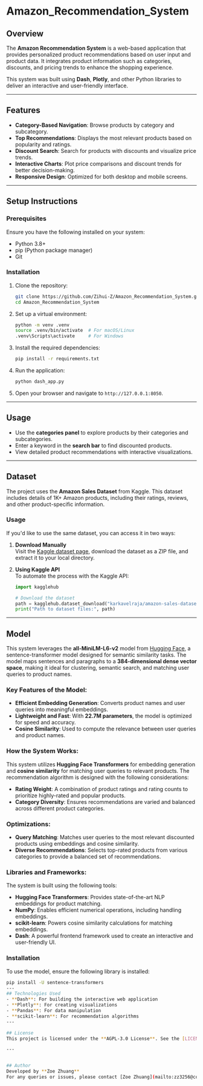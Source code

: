 # Amazon_Recommendation_System

## Overview
The **Amazon Recommendation System** is a web-based application that provides personalized product recommendations based on user input and product data. It integrates product information such as categories, discounts, and pricing trends to enhance the shopping experience.

This system was built using **Dash**, **Plotly**, and other Python libraries to deliver an interactive and user-friendly interface.

---

## Features
- **Category-Based Navigation**: Browse products by category and subcategory.
- **Top Recommendations**: Displays the most relevant products based on popularity and ratings.
- **Discount Search**: Search for products with discounts and visualize price trends.
- **Interactive Charts**: Plot price comparisons and discount trends for better decision-making.
- **Responsive Design**: Optimized for both desktop and mobile screens.

---

## Setup Instructions

### Prerequisites
Ensure you have the following installed on your system:
- Python 3.8+
- pip (Python package manager)
- Git

### Installation
1. Clone the repository:
    ```bash
    git clone https://github.com/Zihui-Z/Amazon_Recommendation_System.git
    cd Amazon_Recommendation_System
    ```

2. Set up a virtual environment:
    ```bash
    python -m venv .venv
    source .venv/bin/activate  # For macOS/Linux
    .venv\Scripts\activate     # For Windows
    ```

3. Install the required dependencies:
    ```bash
    pip install -r requirements.txt
    ```

4. Run the application:
    ```bash
    python dash_app.py
    ```

5. Open your browser and navigate to `http://127.0.0.1:8050`.

---

## Usage
- Use the **categories panel** to explore products by their categories and subcategories.
- Enter a keyword in the **search bar** to find discounted products.
- View detailed product recommendations with interactive visualizations.

---

## Dataset
The project uses the **Amazon Sales Dataset** from Kaggle. This dataset includes details of 1K+ Amazon products, including their ratings, reviews, and other product-specific information.

### Usage
If you'd like to use the same dataset, you can access it in two ways:

1. **Download Manually**  
   Visit the [Kaggle dataset page](https://www.kaggle.com/datasets/karkavelrajaj/amazon-sales-dataset/data), download the dataset as a ZIP file, and extract it to your local directory.

2. **Using Kaggle API**  
   To automate the process with the Kaggle API:
   ```python
   import kagglehub
   
   # Download the dataset
   path = kagglehub.dataset_download("karkavelraja/amazon-sales-dataset")
   print("Path to dataset files:", path)

---

## Model
This system leverages the **all-MiniLM-L6-v2** model from [Hugging Face](https://huggingface.co/sentence-transformers/all-MiniLM-L6-v2), a sentence-transformer model designed for semantic similarity tasks. The model maps sentences and paragraphs to a **384-dimensional dense vector space**, making it ideal for clustering, semantic search, and matching user queries to product names.

### Key Features of the Model:
- **Efficient Embedding Generation**: Converts product names and user queries into meaningful embeddings.
- **Lightweight and Fast**: With **22.7M parameters**, the model is optimized for speed and accuracy.
- **Cosine Similarity**: Used to compute the relevance between user queries and product names.

### How the System Works:
This system utilizes **Hugging Face Transformers** for embedding generation and **cosine similarity** for matching user queries to relevant products. The recommendation algorithm is designed with the following considerations:
- **Rating Weight**: A combination of product ratings and rating counts to prioritize highly-rated and popular products.
- **Category Diversity**: Ensures recommendations are varied and balanced across different product categories.

### Optimizations:
- **Query Matching**: Matches user queries to the most relevant discounted products using embeddings and cosine similarity.
- **Diverse Recommendations**: Selects top-rated products from various categories to provide a balanced set of recommendations.

### Libraries and Frameworks:
The system is built using the following tools:
- **Hugging Face Transformers**: Provides state-of-the-art NLP embeddings for product matching.
- **NumPy**: Enables efficient numerical operations, including handling embeddings.
- **scikit-learn**: Powers cosine similarity calculations for matching embeddings.
- **Dash**: A powerful frontend framework used to create an interactive and user-friendly UI.

### Installation
To use the model, ensure the following library is installed:
```bash
pip install -U sentence-transformers
---
## Technologies Used
- **Dash**: For building the interactive web application
- **Plotly**: For creating visualizations
- **Pandas**: For data manipulation
- **scikit-learn**: For recommendation algorithms
---

## License
This project is licensed under the **AGPL-3.0 License**. See the [LICENSE](./LICENSE) file for details.

---


## Author
Developed by **Zoe Zhuang**  
For any queries or issues, please contact [Zoe Zhuang](mailto:zz3256@columbia.edu).

